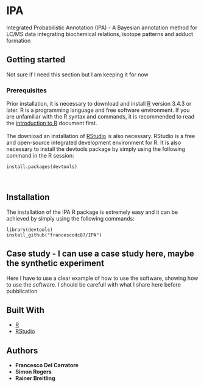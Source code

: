 # IPA
Integrated Probabilistic Annotation (IPA) - A Bayesian annotation method for LC/MS data integrating biochemical relations, isotope patterns and adduct formation

## Getting started
Not sure if I need this section but I am keeping it for now

### Prerequisites
Prior installation, it is necessary to download and install
[R](https://www.r-project.org/) version 3.4.3 or later. R is a programming language and
free software environment. If you are unfamiliar with the R syntax and commands, it is
recommended to read the [introduction to R](https://cran.r-project.org/doc/manuals/R-intro.html)
document first.
<br />
<br />
The download an installation of [RStudio](https://www.rstudio.com/) is also necessary. RStudio
is a free and open-source integrated development environment for R.
It is also necessary to install the devtools package by simply using the following command in the R session:
```
install.packages(devtools)
```
<br />


## Installation
The installation of the IPA R package is extremely easy and it can be achieved by
simply using the following commands:
```
library(devtools)
install_github("francescodc87/IPA")
```



## Case study - I can use a case study here, maybe the synthetic experiment

Here I have to use a clear example of how to use the software, showing how to use the software.
I should be carefull with what I share here before pubblication

## Built With

* [R](https://www.r-project.org/)
* [RStudio](https://www.rstudio.com/)


## Authors

* **Francesco Del Carratore**
* **Simon Rogers**
* **Rainer Breitling**
